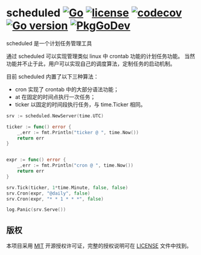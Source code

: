 scheduled
[![Go](https://github.com/issue9/scheduled/workflows/Go/badge.svg)](https://github.com/issue9/scheduled/actions?query=workflow%3AGo)
[![license](https://img.shields.io/badge/license-MIT-brightgreen.svg?style=flat)](https://opensource.org/licenses/MIT)
[![codecov](https://codecov.io/gh/issue9/scheduled/branch/master/graph/badge.svg)](https://codecov.io/gh/issue9/scheduled)
[![Go version](https://img.shields.io/badge/Go-1.13-brightgreen.svg?style=flat)](https://golang.org)
[![PkgGoDev](https://pkg.go.dev/badge/github.com/issue9/scheduled)](https://pkg.go.dev/github.com/issue9/scheduled)
======

scheduled 是一个计划任务管理工具

通过 scheduled 可以实现管理类似 linux 中 crontab 功能的计划任务功能。
当然功能并不止于此，用户可以实现自己的调度算法，定制任务的启动机制。

目前 scheduled 内置了以下三种算法：

- cron 实现了 crontab 中的大部分语法功能；
- at 在固定的时间点执行一次任务；
- ticker 以固定的时间段执行任务，与 time.Ticker 相同。

```go
srv := scheduled.NewServer(time.UTC)

ticker := func() error {
    _,err := fmt.Println("ticker @ ", time.Now())
    return err
}


expr := func() error {
    _,err := fmt.Println("cron @ ", time.Now())
    return err
}

srv.Tick(ticker, 1*time.Minute, false, false)
srv.Cron(expr, "@daily", false)
srv.Cron(expr, "* * 1 * * *", false)

log.Panic(srv.Serve())
```

版权
---

本项目采用 [MIT](https://opensource.org/licenses/MIT) 开源授权许可证，完整的授权说明可在 [LICENSE](LICENSE) 文件中找到。
